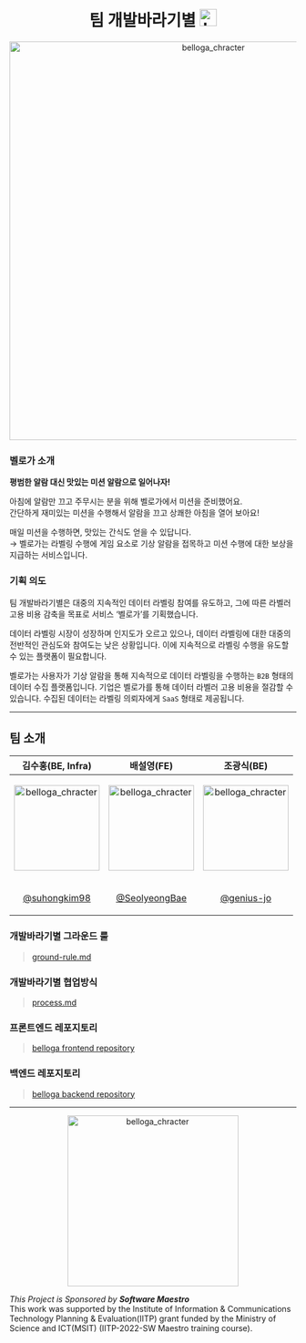 
  <h1 style="display:'flex'" align="center"> 팀 개발바라기별 <img width="30" alt="belloga_chracter" src="https://user-images.githubusercontent.com/80435616/201284836-2dea3201-d0d6-4df6-9c40-d7626d54ce77.png"> </h1>

<p align="center"><img width="700" alt="belloga_chracter" src="https://user-images.githubusercontent.com/35598710/215764626-7505e911-5394-48f5-a928-d1d988dcb2b9.png"></p>

### 벨로가 소개
**평범한 알람 대신 맛있는 미션 알람으로 일어나자!**

아침에 알람만 끄고 주무시는 분을 위해 벨로가에서 미션을 준비했어요.<br/>
간단하게 재미있는 미션을 수행해서 알람을 끄고 상쾌한 아침을 열어 보아요!

매일 미션을 수행하면, 맛있는 간식도 얻을 수 있답니다. <br/>
→ 벨로가는 라벨링 수행에 게임 요소로 기상 알람을 접목하고 미션 수행에 대한 보상을 지급하는 서비스입니다. 

### 기획 의도

팀 개발바라기별은 대중의 지속적인 데이터 라벨링 참여를 유도하고, 그에 따른 라벨러 고용 비용 감축을 목표로 서비스 ‘벨로가’를 기획했습니다. <br/>

데이터 라벨링 시장이 성장하며 인지도가 오르고 있으나, 데이터 라벨링에 대한 대중의 전반적인 관심도와 참여도는 낮은 상황입니다. 이에 지속적으로 라벨링 수행을 유도할 수 있는 플랫폼이 필요합니다. <br/>

벨로가는 사용자가 기상 알람을 통해 지속적으로 데이터 라벨링을 수행하는 `B2B` 형태의 데이터 수집 플랫폼입니다. 기업은 벨로가를 통해 데이터 라벨러 고용 비용을 절감할 수 있습니다. 수집된 데이터는 라벨링 의뢰자에게 `SaaS` 형태로 제공됩니다.

---
## 팀 소개
| 김수홍(BE, Infra) | 배설영(FE) | 조광식(BE) |
| --- | --- | --- |
| <p align="center"><img width="150" alt="belloga_chracter" src="https://avatars.githubusercontent.com/u/35598710?v=4"></p>  | <p align="center"><img width="150" alt="belloga_chracter" src="https://avatars.githubusercontent.com/u/80435616?v=4"></p>   | <p align="center"><img width="150" alt="belloga_chracter" src="https://avatars.githubusercontent.com/u/57690870?v=4"></p>  |
|<p align="center"> [@suhongkim98](https://github.com/suhongkim98)</p> | <p align="center">[@SeolyeongBae](https://github.com/SeolyeongBae)</p> | <p align="center">[@genius-jo](https://github.com/genius-jo) </p>|

### 개발바라기별 그라운드 룰
> [ground-rule.md](https://github.com/devnus/.github/blob/main/docs/ground-rule.md)

### 개발바라기별 협업방식
> [process.md](https://github.com/devnus/.github/blob/main/docs/process.md)

### 프론트엔드 레포지토리
> [belloga frontend repository](https://github.com/devnus/belloga-frontend)

### 백엔드 레포지토리
> [belloga backend repository](https://github.com/devnus/belloga-backend)

---
<p align="center"><img width="300" alt="belloga_chracter" src="https://user-images.githubusercontent.com/35598710/215765699-43d3dff2-b0fa-4e39-b387-68959fad0a26.png"></p>
<i>This Project is Sponsored by <b>Software Maestro</b></i><br/>
This work was supported by the Institute of Information & Communications Technology Planning & Evaluation(IITP) grant funded by the Ministry of Science and ICT(MSIT) (IITP-2022-SW Maestro training course).
